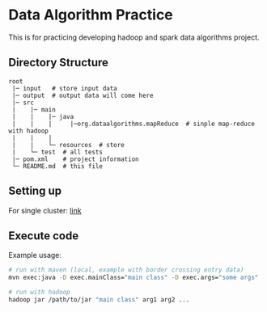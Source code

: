 # Data Algorithm Practice

This is for practicing developing hadoop and spark data algorithms project.

## Directory Structure

```$xslt
root
 |─ input   # store input data
 |─ output  # output data will come here
 |─ src
 |    |─ main
 |    |    |─ java
 |    |    |     |─org.dataalgorithms.mapReduce  # sinple map-reduce with hadoop
 |    |    |
 |    |    └─ resources  # store
 |    └─ test  # all tests
 |─ pom.xml    # project information
 └─ README.md  # this file

```

## Setting up
For single cluster: [link](https://hadoop.apache.org/docs/stable/hadoop-project-dist/hadoop-common/SingleCluster.html)

## Execute code
Example usage:
```bash
# run with maven (local, example with border crossing entry data)
mvn exec:java -D exec.mainClass="main class" -D exec.args="some args"

# run with hadoop
hadoop jar /path/to/jar "main class" arg1 arg2 ...
```
